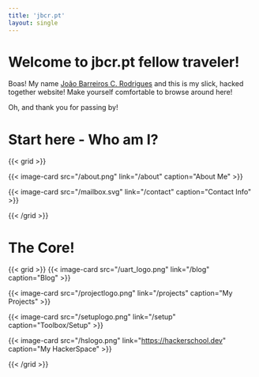 ```yaml
---
title: 'jbcr.pt'
layout: single
---
```


# Welcome to jbcr.pt fellow traveler!

Boas! My name [João Barreiros C. Rodrigues](about) and this is my slick, hacked together website! Make yourself comfortable to browse around here!

Oh, and thank you for passing by!

# Start here - Who am I?

{{< grid >}}

{{< image-card src="/about.png" link="/about" caption="About Me" >}}

{{< image-card src="/mailbox.svg" link="/contact" caption="Contact Info" >}}


{{< /grid >}}

# The Core!

{{< grid >}}
  {{< image-card src="/uart_logo.png" link="/blog" caption="Blog" >}}

{{< image-card src="/projectlogo.png" link="/projects" caption="My Projects" >}}

{{< image-card src="/setuplogo.png" link="/setup" caption="Toolbox/Setup" >}}

{{< image-card src="/hslogo.png" link="https://hackerschool.dev" caption="My HackerSpace" >}}

{{< /grid >}}

